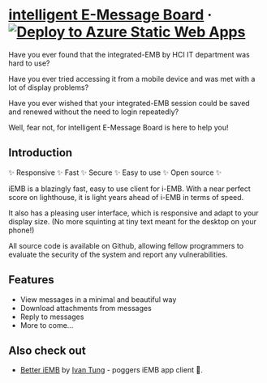 # [intelligent E-Message Board](https://iemb.dabby.studio) · [![Deploy to Azure Static Web Apps](https://github.com/dabby9734/intelligent-EMB/actions/workflows/build_and_deploy_to_production.yml/badge.svg)](https://github.com/dabby9734/intelligent-EMB/actions/workflows/build_and_deploy_to_production.yml)

Have you ever found that the integrated-EMB by HCI IT department was hard to use?

Have you ever tried accessing it from a mobile device and was met with a lot of display problems?

Have you ever wished that your integrated-EMB session could be saved and renewed without the need to login repeatedly?

Well, fear not, for intelligent E-Message Board is here to help you!

## Introduction

✨ Responsive ✨ Fast ✨ Secure ✨ Easy to use ✨ Open source ✨

iEMB is a blazingly fast, easy to use client for i-EMB. With a near perfect score on lighthouse, it is light years ahead of i-EMB in terms of speed.

It also has a pleasing user interface, which is responsive and adapt to your display size. (No more squinting at tiny text meant for the desktop on your phone!)

All source code is available on Github, allowing fellow programmers to evaluate the security of the system and report any vulnerabilities.

## Features

- View messages in a minimal and beautiful way
- Download attachments from messages
- Reply to messages
- More to come...

## Also check out

- [Better iEMB](https://betteriemb.skytect.one/) by [Ivan Tung](https://skytect.one/) - poggers iEMB app client 🤠.
